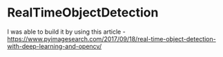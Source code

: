 # RealTimeObjectDetection
 
I was able to build it by using this article -
https://www.pyimagesearch.com/2017/09/18/real-time-object-detection-with-deep-learning-and-opencv/

